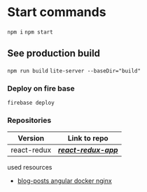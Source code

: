 # Start commands

`npm i`
`npm start`

## See production build

`npm run build`
`lite-server --baseDir="build"`

### Deploy on fire base

`firebase deploy`

### Repositories

| **Version** | **Link to repo**                                                        |
| ----------- | ----------------------------------------------------------------------- |
| react-redux | [**_react-redux-app_**](https://github.com/sergiycheck/react-redux-app) |

used resources

- [blog-posts angular docker nginx](https://github.com/tiangolo/blog-posts/tree/master/angular-in-docker)
